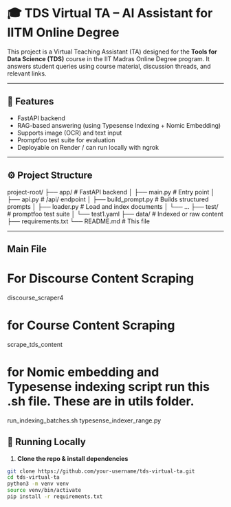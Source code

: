 
# 🎓 TDS Virtual TA – AI Assistant for IITM Online Degree

This project is a Virtual Teaching Assistant (TA) designed for the **Tools for Data Science (TDS)** course in the IIT Madras Online Degree program. It answers student queries using course material, discussion threads, and relevant links.

---

## 📌 Features

- FastAPI backend
- RAG-based answering (using Typesense Indexing + Nomic Embedding)
- Supports image (OCR) and text input
- Promptfoo test suite for evaluation
- Deployable on Render / can run locally with ngrok

---

## ⚙️ Project Structure
project-root/
├── app/ # FastAPI backend
│ ├── main.py # Entry point
│ ├── api.py # /api/ endpoint
│ ├── build_prompt.py # Builds structured prompts
│ ├── loader.py # Load and index documents
│ └── ...
├── test/ # promptfoo test suite
│ └── test1.yaml
├── data/ # Indexed or raw content
├── requirements.txt
└── README.md # This file


---

## Main File
# For Discourse Content Scraping
discourse_scraper4

# for Course Content Scraping
scrape_tds_content

# for Nomic embedding and Typesense indexing script run this .sh file. These are in utils folder.
run_indexing_batches.sh
typesense_indexer_range.py



## 🚀 Running Locally

1. **Clone the repo & install dependencies**

```bash
git clone https://github.com/your-username/tds-virtual-ta.git
cd tds-virtual-ta
python3 -m venv venv
source venv/bin/activate
pip install -r requirements.txt

